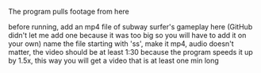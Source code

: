 The program pulls footage from here

before running, add an mp4 file of subway surfer's gameplay here (GitHub didn't let me add one because it was too big so you will have to add it on your own)
name the file starting with 'ss', make it mp4, audio doesn't matter, the video should be at least 1:30 because the program speeds it up by 1.5x, this way you will get a video that is at least one min long
